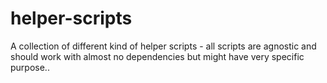 # helper-scripts
A collection of different kind of helper scripts - all scripts are agnostic and should work with almost no dependencies but might have very specific purpose..
